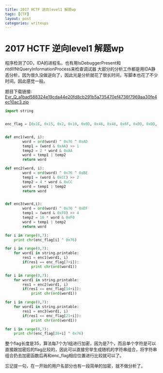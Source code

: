 ```yaml
---
title: 2017 HCTF 逆向level1 解题wp
tags: [CTF]
layout: post
categories: writeups
---
```


# 2017 HCTF 逆向level1 解题wp

程序检测了OD，IDA的进程名，也有用IsDebuggerPresent和ntdll!NtQueryInformationProcess来检查调试器
大部分的分析工作都是用IDA静态分析，因为很久没做逆向了，因此光是分析就花了很长时间，写脚本也花了不少时间。因此感觉一般。

题目下载链接: [Evr_Q_a1bad588324e19cda44e20fd8cb291b5a735470ef4736f7969aa30fe4ec10ac3.zip](http://od7mpc53s.bkt.clouddn.com/Evr_Q_a1bad588324e19cda44e20fd8cb291b5a735470ef4736f7969aa30fe4ec10ac3.zip)

``` python 
import string


enc_flag = [0x1E, 0x15, 0x2, 0x10, 0x0D, 0x48, 0x48, 0x6F, 0xDD, 0xDD, 0x48, 0x64, 0x63, 0xD7, 0x2E, 0x2C, 0xFE, 0x6A, 0x6D, 0x2A, 0xF2, 0x6F, 0x9A, 0x4D, 0x8B, 0x4B, 0xCF, 0xBF, 0x4F, 0x47, 0x4E, 0x13, 0x10, 0x43, 0x0B]


def enc1(word, i):
        word = ord(word) ^ 0x76 ^ 0xAD
        temp1 = (word & 0xAA) >> 1
        temp2 = 2 * word & 0xAA
        word = temp1 | temp2
        return word

def enc2(word, i):        
        word = ord(word) ^ 0x76 ^ 0xBE
        temp1 = (word & 0xCC) >> 2
        temp2 = 4 * word & 0xCC
        word = temp1 | temp2
        return word


def enc3(word,i):
        word = ord(word) ^ 0x76 ^ 0xEF
        temp1 = (word & 0xF0) >> 4
        temp2 = 16 * word & 0xF0
        word = temp1 | temp2
        return word 

for i in range(0,7):
    print chr(enc_flag[i] ^ 0x76)

for i in range(0,7):
    for word1 in string.printable:
        res1 = enc1(word1, i)
        if(res1 == enc_flag[7+i]):
            print chr(ord(word1))

for i in range(0,7):
    for word1 in string.printable:
        res1 = enc2(word1, i)
        if(res1 == enc_flag[14+i]):
            print chr(ord(word1))

for i in range(0,7):
    for word1 in string.printable:
        res1 = enc3(word1, i)
        if(res1 == enc_flag[21+i]):
            print chr(ord(word1))

for i in range(0,7):
    print chr(enc_flag[28+i] ^ 0x76)
```

整个flag长度是35，算法每7个为1组进行加密，因为是7个，而且单个字符是可以直接跟加密后的flag比较的，因此可以直接穷举生成随机的字符串组合，将字符串组合扔去加密函数后再和enc_flag相应位置进行比较就可以了。

忘记提一句，在一开始的用户名部分也有一段简单的加密，就不做分析了。

